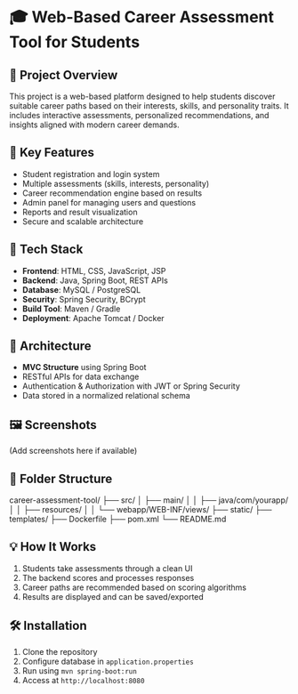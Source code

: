 # 🎓 Web-Based Career Assessment Tool for Students

## 📌 Project Overview
This project is a web-based platform designed to help students discover suitable career paths based on their interests, skills, and personality traits. It includes interactive assessments, personalized recommendations, and insights aligned with modern career demands.

## 🚀 Key Features
- Student registration and login system
- Multiple assessments (skills, interests, personality)
- Career recommendation engine based on results
- Admin panel for managing users and questions
- Reports and result visualization
- Secure and scalable architecture

## 🔧 Tech Stack
- **Frontend**: HTML, CSS, JavaScript, JSP
- **Backend**: Java, Spring Boot, REST APIs
- **Database**: MySQL / PostgreSQL
- **Security**: Spring Security, BCrypt
- **Build Tool**: Maven / Gradle
- **Deployment**: Apache Tomcat / Docker

## 🧱 Architecture
- **MVC Structure** using Spring Boot
- RESTful APIs for data exchange
- Authentication & Authorization with JWT or Spring Security
- Data stored in a normalized relational schema

## 🖼️ Screenshots
(Add screenshots here if available)

## 📁 Folder Structure
career-assessment-tool/
├── src/
│ ├── main/
│ │ ├── java/com/yourapp/
│ │ ├── resources/
│ │ └── webapp/WEB-INF/views/
├── static/
├── templates/
├── Dockerfile
├── pom.xml
└── README.md

## 💡 How It Works
1. Students take assessments through a clean UI
2. The backend scores and processes responses
3. Career paths are recommended based on scoring algorithms
4. Results are displayed and can be saved/exported

## 🛠️ Installation
1. Clone the repository  
2. Configure database in `application.properties`  
3. Run using `mvn spring-boot:run`  
4. Access at `http://localhost:8080`
